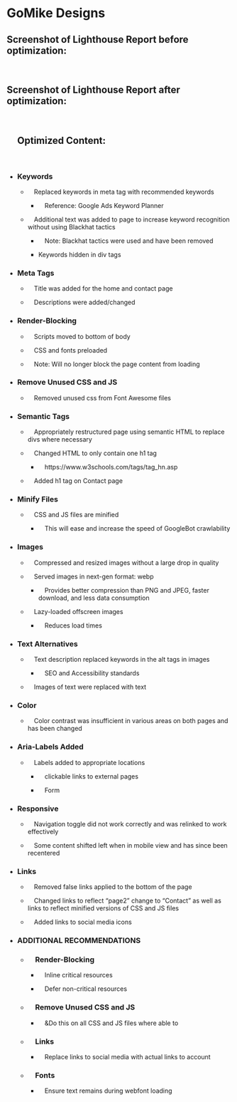 <html lang="en">
<head></head>
<body>
<h1>GoMike Designs</h1>
<p></p>

<h2>Screenshot of Lighthouse Report before optimization:</h2>

<br>
<h2>Screenshot of Lighthouse Report after optimization:</h2>

<ul><br>
<h2>Optimized Content:</h2>
<br>
<li><h3><b>Keywords</b></h3></li><ul>
<li><p>&emsp;Replaced keywords in meta tag with recommended keywords</p></li><ul>
  <li><p>&emsp;Reference: Google Ads Keyword Planner</p></li></ul>
<li><p>&emsp;Additional text was added to page to increase keyword recognition without using Blackhat tactics</p></li><ul>
  <li><p>&emsp;Note: Blackhat tactics were used and have been removed</p></li></ul><ul>
<li><p>Keywords hidden in div tags</p></li></ul></ul>
<li><h3><b>Meta Tags</b></h3></li><ul>
<li><p>&emsp;Title was added for the home and contact page</p></li>
<li><p>&emsp;Descriptions were added/changed</p></li></ul>
<li><h3><b>Render-Blocking</b></h3></li><ul>
<li><p>&emsp;Scripts moved to bottom of body </p></li>
<li><p>&emsp;CSS and fonts preloaded</p></li>
<li><p>&emsp;Note: Will no longer block the page content from loading</p></li></ul>
<li><h3><b>Remove Unused CSS and JS</b></h3></li><ul>
<li><p>&emsp;Removed unused css from Font Awesome files</p></li></ul>
<li><h3><b>Semantic Tags</b></h3></li><ul>
<li><p>&emsp;Appropriately restructured page using semantic HTML to replace divs where necessary</p></li>
<li><p>&emsp;Changed HTML to only contain one h1 tag</p></li><ul>
  <li><p>&emsp;https://www.w3schools.com/tags/tag_hn.asp</p></li></ul>
<li><p>&emsp;Added h1 tag on Contact page</p></li></ul>
<li><h3><b>Minify Files</b></h3></li><ul>
<li><p>&emsp;CSS and JS files are minified</p></li><ul>
  <li><p>&emsp;This will ease and increase the speed of GoogleBot crawlability</p></li></ul></ul>
<li><h3><b>Images</b></h3></li><ul>
<li><p>&emsp;Compressed and resized images without a large drop in quality</p></li>
<li><p>&emsp;Served images in next-gen format: webp</p></li><ul>
  <li><p>&emsp;Provides better compression than PNG and JPEG, faster download, and less data consumption</p></li></ul>
<li><p>&emsp;Lazy-loaded offscreen images</p></li><ul>
  <li><p>&emsp;Reduces load times</p></li></ul></ul>
<li><h3><b>Text Alternatives</b></h3></li><ul>
<li><p>&emsp;Text description replaced keywords in the alt tags in images</p></li><ul>
  <li><p>&emsp;SEO and Accessibility standards</p></li></ul>
<li><p>&emsp;Images of text were replaced with text</p></li></ul>
<li><h3><b>Color</b></h3></li><ul>
<li><p>&emsp;Color contrast was insufficient in various areas on both pages and has been changed</p></li></ul>
<li><h3><b>Aria-Labels Added</b></h3></li><ul>
<li><p>&emsp;Labels added to appropriate locations</p></li><ul>
  <li><p>&emsp;clickable links to external pages</p></li>
  <li><p>&emsp;Form </p></li></ul></ul>
<li><h3><b>Responsive</b></h3></li><ul>
<li><p>&emsp;Navigation toggle did not work correctly and was relinked to work effectively</p></li>
<li><p>&emsp;Some content shifted left when in mobile view and has since been recentered</p></li></ul>
<li><h3><b>Links</b></h3></li><ul>
<li><p>&emsp;Removed false links applied to the bottom of the page</p></li>
<li><p>&emsp;Changed links to reflect “page2” change to “Contact” as well as links to reflect minified versions of CSS and JS files</p></li>
<li><p>&emsp;Added links to social media icons</p></li></ul>
<li><h3><b>ADDITIONAL RECOMMENDATIONS</b></h3></li><ul>
<li><h3><b>&emsp;Render-Blocking</b></h3></li><ul>
  <li><p>&emsp;Inline critical resources</p></li>
  <li><p>&emsp;Defer non-critical resources</p></li></ul>
<li><h3><b>&emsp;Remove Unused CSS and JS</b></h3></li><ul>
  <li><p>&emsp;&Do this on all CSS and JS files where able to</p></li></ul>
<li><h3><b>&emsp;Links</b></h3></li><ul>
    <li><p>&emsp;Replace links to social media with actual links to account</p></li></ul>
<li><h3><b>&emsp;Fonts</b></h3></li><ul>
    <li><p>&emsp;Ensure text remains during webfont loading</p></li></ul></ul>
</body>
